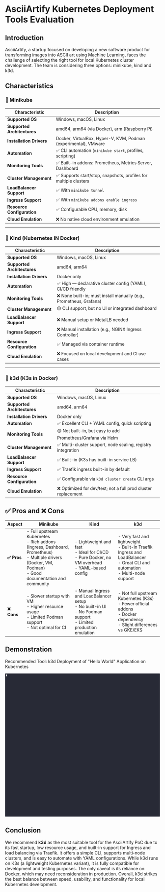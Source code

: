# AsciiArtify Kubernetes Deployment Tools Evaluation

## Introduction
AsciiArtify, a startup focused on developing a new software product for transforming images into ASCII art using Machine Learning, faces the challenge of selecting the right tool for local Kubernetes cluster development. The team is considering three options: minikube, kind and k3d.

## Characteristics
### 🔹 Minikube

| Characteristic                | Description                                                                 |
|------------------------------|-----------------------------------------------------------------------------|
| **Supported OS**             | Windows, macOS, Linux                                                       |
| **Supported Architectures**  | amd64, arm64 (via Docker), arm (Raspberry Pi)                               |
| **Installation Drivers**     | Docker, VirtualBox, Hyper-V, KVM, Podman (experimental), VMware             |
| **Automation**               | ✅ CLI automation (`minikube start`, profiles, scripting)                   |
| **Monitoring Tools**         | ✅ Built-in addons: Prometheus, Metrics Server, Dashboard                   |
| **Cluster Management**       | ✅ Supports start/stop, snapshots, profiles for multiple clusters            |
| **LoadBalancer Support**     | ✅ With `minikube tunnel`                                                   |
| **Ingress Support**          | ✅ With `minikube addons enable ingress`                                    |
| **Resource Configuration**   | ✅ Configurable CPU, memory, disk                                            |
| **Cloud Emulation**          | ❌ No native cloud environment emulation                                    |

---

### 🔹 Kind (Kubernetes IN Docker)

| Characteristic                | Description                                                                 |
|------------------------------|-----------------------------------------------------------------------------|
| **Supported OS**             | Windows, macOS, Linux                                                       |
| **Supported Architectures**  | amd64, arm64                                                                |
| **Installation Drivers**     | Docker only                                                                |
| **Automation**               | ✅ High — declarative cluster config (YAML), CI/CD friendly                 |
| **Monitoring Tools**         | ❌ None built-in; must install manually (e.g., Prometheus, Grafana)         |
| **Cluster Management**       | 🟡 CLI support, but no UI or integrated dashboard                          |
| **LoadBalancer Support**     | ❌ Manual setup or MetalLB needed                                           |
| **Ingress Support**          | ❌ Manual installation (e.g., NGINX Ingress Controller)                     |
| **Resource Configuration**   | ✅ Managed via container runtime                                            |
| **Cloud Emulation**          | ❌ Focused on local development and CI use cases                            |

---

### 🔹 k3d (K3s in Docker)

| Characteristic                | Description                                                                 |
|------------------------------|-----------------------------------------------------------------------------|
| **Supported OS**             | Windows, macOS, Linux                                                       |
| **Supported Architectures**  | amd64, arm64                                                                |
| **Installation Drivers**     | Docker only                                                                |
| **Automation**               | ✅ Excellent CLI + YAML config, quick scripting                             |
| **Monitoring Tools**         | 🟡 Not built-in, but easy to add Prometheus/Grafana via Helm                |
| **Cluster Management**       | ✅ Multi-cluster support, node scaling, registry integration                |
| **LoadBalancer Support**     | ✅ Built-in (K3s has built-in service LB)                                   |
| **Ingress Support**          | ✅ Traefik ingress built-in by default                                      |
| **Resource Configuration**   | ✅ Configurable via `k3d cluster create` CLI args                           |
| **Cloud Emulation**          | ❌ Optimized for dev/test; not a full prod cluster replacement              |

## ✅ Pros and ❌ Cons

| Aspect        | **Minikube**                                                                                  | **Kind**                                                                                  | **k3d**                                                                                     |
|---------------|-----------------------------------------------------------------------------------------------|-------------------------------------------------------------------------------------------|---------------------------------------------------------------------------------------------|
| **✅ Pros**    | - Full upstream Kubernetes<br>- Rich addons (Ingress, Dashboard, Prometheus)<br>- Multiple drivers (Docker, VM, Podman)<br>- Good documentation and community | - Lightweight and fast<br>- Ideal for CI/CD<br>- Pure Docker, no VM overhead<br>- YAML-based config | - Very fast and lightweight<br>- Built-in Traefik Ingress and LoadBalancer<br>- Great CLI and automation<br>- Multi-node support |
| **❌ Cons**    | - Slower startup with VM<br>- Higher resource usage<br>- Limited Podman support<br>- Not optimal for CI | - Manual Ingress and LoadBalancer setup<br>- No built-in UI<br>- No Podman support<br>- Limited production emulation | - Not full upstream Kubernetes (K3s)<br>- Fewer official addons<br>- Docker dependency<br>- Slight differences vs GKE/EKS |

## Demonstration
Recommended Tool: k3d  Deployment of "Hello World" Application on Kubernetes  

![Application on Kubernetes](img/demo.gif)  


## Conclusion

We recommend **k3d** as the most suitable tool for the AsciiArtify PoC due to its fast startup, low resource usage, and built-in support for Ingress and load balancing via Traefik. It offers a simple CLI, supports multi-node clusters, and is easy to automate with YAML configurations. While k3d runs on K3s (a lightweight Kubernetes variant), it is fully compatible for development and testing purposes. The only caveat is its reliance on Docker, which may need reconsideration in production. Overall, k3d strikes the best balance between speed, usability, and functionality for local Kubernetes development.
